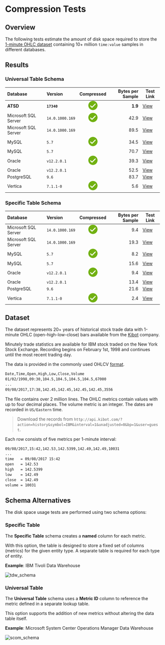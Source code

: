 # Compression Tests

## Overview

The following tests estimate the amount of disk space required to store the [1-minute OHLC dataset](#dataset) containing 10+ million `time:value` samples in different databases.

## Results

### Universal Table Schema

| **Database** | **Version** | **Compressed** | **Bytes per Sample** | **Test Link** |
|:---|:---|:---:|---:|---|
| **ATSD**       | **`17340`** | ![](../../images/ok.svg) | **1.9**  | [View](atsd.md)  |
| Microsoft SQL Server | `14.0.1000.169`   | ![](../../images/ok.svg) | 42.9 | [View](mssql.md) |
| Microsoft SQL Server | `14.0.1000.169`   |   | 89.5 | [View](mssql.md) |
| MySQL      | `5.7`   | ![](../../images/ok.svg) | 34.5 | [View](mysql.md) |
| MySQL      | `5.7`   |   | 70.7 | [View](mysql.md) |
| Oracle      | `v12.2.0.1`   | ![](../../images/ok.svg) | 39.3 | [View](oracle.md) |
| Oracle      | `v12.2.0.1`   |   | 52.5 | [View](oracle.md) |
| PostgreSQL | `9.6`  |   | 83.7 | [View](postgres.md) |
| Vertica | `7.1.1-0`   | ![](../../images/ok.svg) | 5.6 | [View](vertica.md) |

### Specific Table Schema

| **Database** | **Version** | **Compressed** | **Bytes per Sample** | **Test Link** |
|:---|:---|:---:|---:|---|
| Microsoft SQL Server | `14.0.1000.169`   | ![](../../images/ok.svg) | 9.4  | [View](mssql.md) |
| Microsoft SQL Server | `14.0.1000.169`   |   | 19.3 | [View](mssql.md) |
| MySQL      | `5.7`   |  ![](../../images/ok.svg) | 8.2  | [View](mysql.md) |
| MySQL      | `5.7`   |    | 15.6 | [View](mysql.md) |
| Oracle      | `v12.2.0.1`      | ![](../../images/ok.svg) | 9.4  | [View](oracle.md) |
| Oracle      | `v12.2.0.1`      |   | 13.4 | [View](oracle.md) |
| PostgreSQL | `9.6`   |   | 21.6 | [View](postgres.md) |
| Vertica | `7.1.1-0`   | ![](../../images/ok.svg) | 2.4 | [View](vertica.md) |

## Dataset

The dataset represents 20+ years of historical stock trade data with 1-minute OHLC (open-high-low-close) bars available from the [Kibot](http://www.kibot.com/buy.aspx) company.

Minutely trade statistics are available for IBM stock traded on the New York Stock Exchange. Recording begins on February 1st, 1998 and continues until the most recent trading day.

The data is provided in the commonly used OHLCV [format](http://www.kibot.com/support.aspx#data_format).

```txt
Date,Time,Open,High,Low,Close,Volume
01/02/1998,09:30,104.5,104.5,104.5,104.5,67000
...
09/08/2017,17:38,142.45,142.45,142.45,142.45,3556
```

The file contains over 2 million lines. The OHLC metrics contain values with up to four decimal places. The volume metric is an integer. The dates are recorded in `US/Eastern` time.

> Download the records from `http://api.kibot.com/?action=history&symbol=IBM&interval=1&unadjusted=0&bp=1&user=guest`.

Each row consists of five metrics per 1-minute interval:

```txt
09/08/2017,15:42,142.53,142.5399,142.49,142.49,10031
...
time   = 09/08/2017 15:42
open   = 142.53
high   = 142.5399
low    = 142.49
close  = 142.49
volume = 10031
```

## Schema Alternatives

The disk space usage tests are performed using two schema options:

### Specific Table

The **Specific Table** schema creates a **named** column for each metric.

With this option, the table is designed to store a fixed set of columns (metrics) for the given entity type. A separate table is required for each type of entity.

**Example**: IBM Tivoli Data Warehouse

![tdw_schema](./images/tdw_schema.png)

### Universal Table

The **Universal Table** schema uses a **Metric ID** column to reference the metric defined in a separate lookup table.

This option supports the addition of new metrics without altering the data table itself.

**Example**: Microsoft System Center Operations Manager Data Warehouse

![scom_schema](./images/scom_schema.png)
